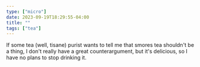 ```yaml
---
type: ["micro"]
date: 2023-09-19T18:29:55-04:00
title: ""
tags: ["tea"]
---
```

If some tea (well, tisane) purist wants to tell me that smores tea shouldn't be a thing, I don't really have a great counterargument, but it's delicious, so I have no plans to stop drinking it.
